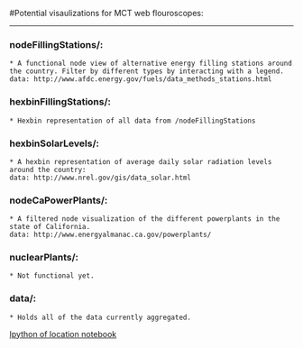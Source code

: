 #Potential visaulizations for MCT web flouroscopes:

---

### nodeFillingStations/: 
	
	* A functional node view of alternative energy filling stations around the country. Filter by different types by interacting with a legend. 
	data: http://www.afdc.energy.gov/fuels/data_methods_stations.html

### hexbinFillingStations/: 
	
	* Hexbin representation of all data from /nodeFillingStations

### hexbinSolarLevels/: 
	
	* A hexbin representation of average daily solar radiation levels around the country: 
	data: http://www.nrel.gov/gis/data_solar.html

### nodeCaPowerPlants/: 

	* A filtered node visualization of the different powerplants in the state of California. 
	data: http://www.energyalmanac.ca.gov/powerplants/

### nuclearPlants/: 

	* Not functional yet. 

### data/: 
	
	* Holds all of the data currently aggregated. 





[Ipython of location notebook](http://nbviewer.ipython.org/github/nstrayer/flouroscopeDev/blob/master/addLocation.ipynb)


